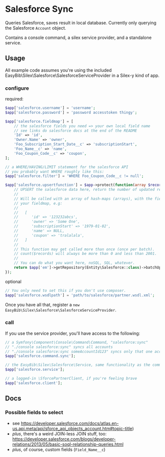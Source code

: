 Salesforce Sync
===============

Queries Salesforce, saves result in local database. Currently only querying
the Salesforce `Account` object.

Contains a console command, a silex service provider, and a standalone service.

## Usage

All example code assumes you're using the included
EasyBib\Silex\Salesforce\SalesforceServiceProvider in a Silex-y kind of app.

### configure

required:
```php
$app['salesforce.username'] = 'username';
$app['salesforce.password'] = 'password accesstoken thingy';

$app['salesforce.fieldmap'] = [
    // the salesforce fields you need => your own local field name
    // see links do salesforce docs at the end of the README
    'Id' => 'id',
    'Owner.Name' => 'owner',
    'Foo_Subscription_Start_Date__c' => 'subscriptionStart',
    'Foo_Name__c' => 'name',
    'Foo_Coupon_Code__c' => 'coupon',
];

// a WHERE/HAVING/LIMIT statement for the salesforce API
// you probably want WHERE roughly like this:
$app['salesforce.filter'] = 'WHERE Foo_Coupon_Code__c != null';

$app['salesforce.upsertfunction'] = $app->protect(function(array $records) use ($app) {
    // UPSERT the salesforce data here, return the number of updated records.
    //
    // Will be called with an array of hash-maps (arrays), with the fields from
    // your fieldmap, e.g:
    //
    //   [
    //      'id' => '123232abcs',
    //      'owner' => 'Some One',
    //      'subscriptionStart' => '1979-01-02',
    //      'name' => NULL,
    //      'coupon' => 'tralalala',
    //   ]
    //
    // This function may get called more than once (once per batch).
    // count($records) will always be more than 0 and less than 2001.
    //
    // You can do what you want here, noSQL, SQL, whatever.
    return $app['em']->getRepository(Entity\Salesforce::class)->batchUpsert($records);
});

```

optional
```php
// You only need to set this if you don't use composer.
$app['salesforce.wsdlpath'] = 'path/to/salesforce/partner.wsdl.xml';
```

Once you have all that, register a `new EasyBib\Silex\Salesforce\SalesforceServiceProvider`.

### call

If you use the service provider, you'll have access to the following:

```php
// a Symfony\Component\Console\Command\Command, "salesforce:sync"
// "./console salesforce:sync" syncs all accounts
// "./console salesforce:sync someAccountId123" syncs only that one account
$app['salesforce.command.sync'];

// the EasyBib\Silex\Salesforce\Service, same functionality as the command
$app['salesforce.service'];

// a logged-in \SforcePartnerClient, if you're feeling brave
$app['salesforce.client'];
```

## Docs

### Possible fields to select

* see https://developer.salesforce.com/docs/atlas.en-us.api.meta/api/sforce_api_objects_account.htm#topic-title)
* *plus*, there's a weird JOIN-less JOIN stuff, too: https://developer.salesforce.com/blogs/developer-relations/2013/05/basic-soql-relationship-queries.html
* *plus*, of course, custom fields (`Field_Name__c`)
